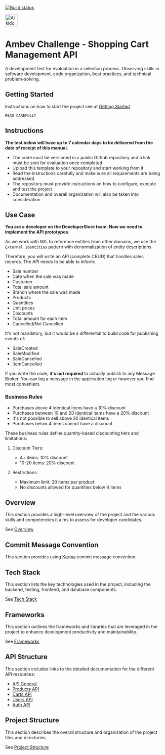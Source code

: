 [![Build status](https://ci.appveyor.com/api/projects/status/4ua0x7oxsqqfx6kq?svg=true)](https://ci.appveyor.com/project/Britz/abi-gth-omnia-developer-evaluation)

<a href="https://app.aikido.dev/audit-report/external/IMQ1OonvClmSAXC0xooBTD2P/request" target="_blank">
    <img src="https://app.aikido.dev/assets/badges/full-light-theme.svg" alt="Aikido Security Audit Report" height="40" />    
</a>

# Ambev Challenge - Shopping Cart Management API

A development test for evaluation in a selection process.
Observing skills in software development, code organization, best practices, and technical problem-solving.

## Getting Started
Instructions on how to start the project see at [Getting Started](/.docs/getting-started.md)

`READ CAREFULLY`

## Instructions
**The test below will have up to 7 calendar days to be delivered from the date of receipt of this manual.**

- The code must be versioned in a public Github repository and a link must be sent for evaluation once completed
- Upload this template to your repository and start working from it
- Read the instructions carefully and make sure all requirements are being addressed
- The repository must provide instructions on how to configure, execute and test the project
- Documentation and overall organization will also be taken into consideration

## Use Case
**You are a developer on the DeveloperStore team. Now we need to implement the API prototypes.**

As we work with `DDD`, to reference entities from other domains, we use the `External Identities` pattern with denormalization of entity descriptions.

Therefore, you will write an API (complete CRUD) that handles sales records. The API needs to be able to inform:

* Sale number
* Date when the sale was made
* Customer
* Total sale amount
* Branch where the sale was made
* Products
* Quantities
* Unit prices
* Discounts
* Total amount for each item
* Cancelled/Not Cancelled

It's not mandatory, but it would be a differential to build code for publishing events of:
* SaleCreated
* SaleModified
* SaleCancelled
* ItemCancelled

If you write the code, **it's not required** to actually publish to any Message Broker. You can log a message in the application log or however you find most convenient.

### Business Rules

* Purchases above 4 identical items have a 10% discount
* Purchases between 10 and 20 identical items have a 20% discount
* It's not possible to sell above 20 identical items
* Purchases below 4 items cannot have a discount

These business rules define quantity-based discounting tiers and limitations:

1. Discount Tiers:
   - 4+ items: 10% discount
   - 10-20 items: 20% discount

2. Restrictions:
   - Maximum limit: 20 items per product
   - No discounts allowed for quantities below 4 items

## Overview
This section provides a high-level overview of the project and the various skills and competencies it aims to assess for developer candidates. 

See [Overview](/.docs/overview.md)

## Commit Message Convention
This section provides using [Karma](https://karma-runner.github.io/6.4/dev/git-commit-msg.html) commit message convention.

## Tech Stack
This section lists the key technologies used in the project, including the backend, testing, frontend, and database components. 

See [Tech Stack](/.docs/tech-stack.md)

## Frameworks
This section outlines the frameworks and libraries that are leveraged in the project to enhance development productivity and maintainability. 

See [Frameworks](/.docs/frameworks.md)

## API Structure
This section includes links to the detailed documentation for the different API resources:
- [API General](/.docs/general-api.md)
- [Products API](/.docs/products-api.md)
- [Carts API](/.docs/carts-api.md)
- [Users API](/.docs/users-api.md)
- [Auth API](/.docs/auth-api.md)

## Project Structure
This section describes the overall structure and organization of the project files and directories. 

See [Project Structure](/.docs/project-structure.md)
